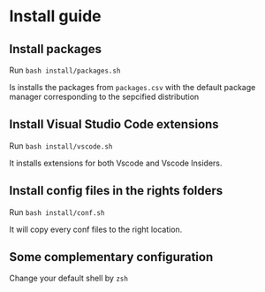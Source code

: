 # Install guide

## Install packages

Run `bash install/packages.sh`

Is installs the packages from `packages.csv` with the default package manager corresponding to the sepcified distribution

## Install Visual Studio Code extensions

Run `bash install/vscode.sh`

It installs extensions for both Vscode and Vscode Insiders.

## Install config files in the rights folders

Run `bash install/conf.sh`

It will copy every conf files to the right location.


## Some complementary configuration

Change your default shell by `zsh`
